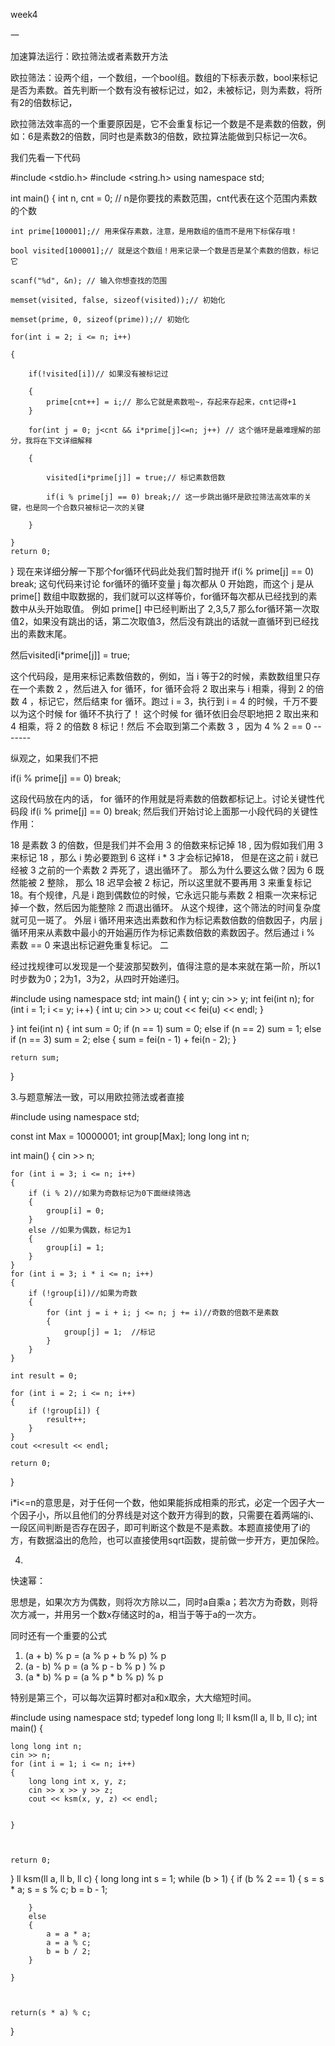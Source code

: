 week4

一

加速算法运行：欧拉筛法或者素数开方法

欧拉筛法：设两个组，一个数组，一个bool组。数组的下标表示数，bool来标记是否为素数。首先判断一个数有没有被标记过，如2，未被标记，则为素数，将所有2的倍数标记，

欧拉筛法效率高的一个重要原因是，它不会重复标记一个数是不是素数的倍数，例如：6是素数2的倍数，同时也是素数3的倍数，欧拉算法能做到只标记一次6。

我们先看一下代码

#include <stdio.h>
#include <string.h>
using namespace std;

int main()
{
	int n, cnt = 0; // n是你要找的素数范围，cnt代表在这个范围内素数的个数

    int prime[100001];// 用来保存素数，注意，是用数组的值而不是用下标保存哦！
    
    bool visited[100001];// 就是这个数组！用来记录一个数是否是某个素数的倍数，标记它
    
    scanf("%d", &n); // 输入你想查找的范围
    
    memset(visited, false, sizeof(visited));// 初始化 
    
    memset(prime, 0, sizeof(prime));// 初始化
    
    for(int i = 2; i <= n; i++)
    
    {
    
        if(!visited[i])// 如果没有被标记过
    
        {
        	prime[cnt++] = i;// 那么它就是素数啦~，存起来存起来，cnt记得+1 
        }
    
        for(int j = 0; j<cnt && i*prime[j]<=n; j++) // 这个循环是最难理解的部分，我将在下文详细解释
    
        {
    
            visited[i*prime[j]] = true;// 标记素数倍数
    
            if(i % prime[j] == 0) break;// 这一步跳出循环是欧拉筛法高效率的关键，也是同一个合数只被标记一次的关键
    
        }
    
    }
    return 0;
}
现在来详细分解一下那个for循环代码此处我们暂时抛开 if(i % prime[j] == 0) break; 这句代码来讨论
for循环的循环变量 j 每次都从 0 开始跑，而这个 j 是从 prime[] 数组中取数据的，我们就可以这样等价，for循环每次都从已经找到的素数中从头开始取值。
例如 prime[] 中已经判断出了 2,3,5,7 那么for循环第一次取值2，如果没有跳出的话，第二次取值3，然后没有跳出的话就一直循环到已经找出的素数末尾。

然后visited[i*prime[j]] = true;

这个代码段，是用来标记素数倍数的，例如，当 i 等于2的时候，素数数组里只存在一个素数 2 ，然后进入 for 循环，for 循环会将 2 取出来与 i 相乘，得到 2 的倍数 4 ，标记它，然后结束 for 循环。跑过 i = 3，执行到 i = 4 的时候，千万不要以为这个时候 for 循环不执行了！ 这个时候 for 循环依旧会尽职地把 2 取出来和 4 相乘，将 2 的倍数 8 标记！然后 不会取到第二个素数 3 ，因为 4 % 2 == 0 -------

纵观之，如果我们不把

if(i % prime[j] == 0) break;

这段代码放在内的话， for 循环的作用就是将素数的倍数都标记上。讨论关键性代码段 if(i % prime[j] == 0) break;
然后我们开始讨论上面那一小段代码的关键性作用：

18 是素数 3 的倍数，但是我们并不会用 3 的倍数来标记掉 18 , 因为假如我们用 3 来标记 18 ，那么 i 势必要跑到 6 这样 i * 3 才会标记掉18， 但是在这之前 i 就已经被 3 之前的一个素数 2 弄死了，退出循环了。
那么为什么要这么做？因为 6 既然能被 2 整除， 那么 18 迟早会被 2 标记，所以这里就不要再用 3 来重复标记 18。有个规律，凡是 i 跑到偶数位的时候，它永远只能与素数 2 相乘一次来标记掉一个数，然后因为能整除 2 而退出循环。 从这个规律，这个筛法的时间复杂度就可见一斑了。
外层 i 循环用来选出素数和作为标记素数倍数的倍数因子，内层 j 循环用来从素数中最小的开始遍历作为标记素数倍数的素数因子。然后通过 i % 素数 == 0 来退出标记避免重复标记。
二

经过找规律可以发现是一个斐波那契数列，值得注意的是本来就在第一阶，所以1时步数为0；2为1，3为2，从四时开始递归。

#include<iostream>
using namespace std;
int main()
{
	int y;
	cin >> y;
	int fei(int n);
	for (int i = 1; i <= y; i++)
	{
		int u;
		cin >> u;
		cout << fei(u) << endl;
	}




}
int fei(int n)
{
	int sum = 0;
	if (n == 1)
		sum = 0;
	else if (n == 2)
		sum = 1;
	else if (n == 3)
		sum = 2;
	else
	{
		sum = fei(n - 1) + fei(n - 2);
	}

	return sum;

}

3.与题意解法一致，可以用欧拉筛法或者直接

#include<iostream>
using namespace std;

const int Max = 10000001;
int group[Max];
long long int n;

int main() {
    cin >> n;

    for (int i = 3; i <= n; i++)
    {
        if (i % 2)//如果为奇数标记为0下面继续筛选
        {
            group[i] = 0; 
        }
        else //如果为偶数，标记为1
        {
            group[i] = 1;   
        }
    }
    for (int i = 3; i * i <= n; i++)
    {
        if (!group[i])//如果为奇数
        {
            for (int j = i + i; j <= n; j += i)//奇数的倍数不是素数
            {
                group[j] = 1;  //标记
            }
        }
    }
    
    int result = 0;
    
    for (int i = 2; i <= n; i++)
    {
        if (!group[i]) {
            result++;
        }
    }
    cout <<result << endl;
    
    return 0;
}

i*i<=n的意思是，对于任何一个数，他如果能拆成相乘的形式，必定一个因子大一个因子小，所以且他们的分界线是对这个数开方得到的数，只需要在着两端的i、一段区间判断是否存在因子，即可判断这个数是不是素数。本题直接使用了i的方，有数据溢出的危险，也可以直接使用sqrt函数，提前做一步开方，更加保险。

4.

快速幂：

思想是，如果次方为偶数，则将次方除以二，同时a自乘a；若次方为奇数，则将次方减一，并用另一个数x存储这时的a，相当于等于a的一次方。

同时还有一个重要的公式

1. (a + b) % p = (a % p + b % p) % p 
2. (a - b) % p = (a % p - b % p ) % p 
3. (a \* b) % p = (a % p \* b % p) % p 

特别是第三个，可以每次运算时都对a和x取余，大大缩短时间。

#include<iostream>
using namespace std;
typedef long long ll;
ll ksm(ll a, ll b, ll c);
int main()
{

	long long int n;
	cin >> n;
	for (int i = 1; i <= n; i++)
	{
		long long int x, y, z;
		cin >> x >> y >> z;
		cout << ksm(x, y, z) << endl;


	}



	return 0;
}
ll ksm(ll a, ll b, ll c)
{
	long long int s = 1;
	while (b > 1)
	{
		if (b % 2 == 1)
		{
			s = s * a;
			s = s % c;
			b = b - 1;

		}
		else
		{
			a = a * a;
			a = a % c;
			b = b / 2;
		}
		
	}



	return(s * a) % c;








}